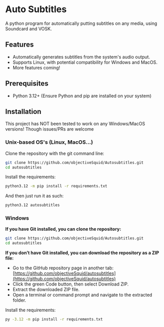 # Auto Subtitles
A python program for automatically putting subtitles on any media, using Soundcard and VOSK.

## Features
  - Automatically generates subtitles from the system's audio output.
  - Supports Linux, with potential compatibility for Windows and MacOS.
  - More features coming!

## Prerequisites
  - Python 3.12+ (Ensure Python and pip are installed on your system)

## Installation
This project has NOT been tested to work on any Windows/MacOS versions! Though issues/PRs are welcome

### Unix-based OS's (Linux, MacOS...)
Clone the repository with the git command line:
```sh
git clone https://github.com/objectiveSquid/Autosubtitles.git
cd autosubtitles
```
Install the requirements:
```sh
python3.12 -m pip install -r requirements.txt
```
And then just run it as such:
```sh
python3.12 autosubtitles
```
### Windows
**If you have Git installed, you can clone the repository:**
```sh
git clone https://github.com/objectiveSquid/Autosubtitles.git
cd autosubtitles
```

**If you don’t have Git installed, you can download the repository as a ZIP file:**
  - Go to the GitHub repository page in another tab: [https://github.com/objectiveSquid/autosubtitles](https://github.com/objectiveSquid/autosubtitles)
  - Click the green Code button, then select Download ZIP.
  - Extract the downloaded ZIP file.
  - Open a terminal or command prompt and navigate to the extracted folder.

Install the requirements:
```sh
py -3.12 -m pip install -r requirements.txt
```
